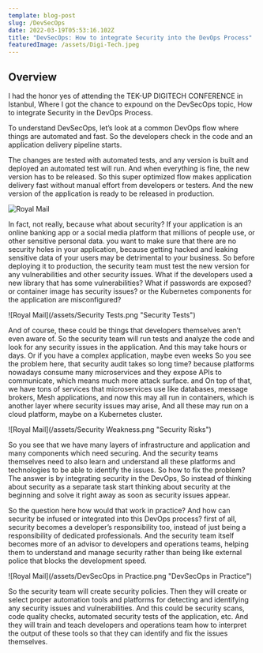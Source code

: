 ```yaml
---
template: blog-post
slug: /DevSecOps
date: 2022-03-19T05:53:16.102Z
title: "DevSecOps: How to integrate Security into the DevOps Process"
featuredImage: /assets/Digi-Tech.jpeg
---
```


## Overview
I had the honor yes of attending the TEK-UP DIGITECH CONFERENCE in Istanbul, 
Where I got the chance to expound on the DevSecOps topic, How to integrate Security in the DevOps Process.

To understand DevSecOps, let’s look at a common DevOps flow where things are automated and fast. 
So the developers check in the code and an application delivery pipeline starts.

The changes are tested with automated tests, and any version is built and deployed an automated test will run.
And when everything is fine, the new version has to be released.
So this super optimized flow makes application delivery fast without manual effort from developers or testers.
And the new version of the application is ready to be released in production.

![Royal Mail](/assets/Pipeline.png "Pipline CI/CD")

In fact, not really, because what about security?
If your application is an online banking app or a social media platform that millions of people use, or other sensitive personal data.
you want to make sure that there are no security holes in your application, because getting hacked and leaking sensitive data of your users
may be detrimental to your business.
So before deploying it to production, the security team must test the new version for any vulnerabilities and other security issues.
What if the developers used a new library that has some vulnerabilities?
What if passwords are exposed? or container image has security issues?
or the Kubernetes components for the application are misconfigured?

![Royal Mail](/assets/Security Tests.png "Security Tests")

And of course, these could be things that developers themselves aren’t even aware of. 
So the security team will run tests and analyze the code and look
for any security issues in the application. And this may take hours or days.
Or if you have a complex application, maybe even weeks
So you see the problem here, that security audit takes so long time?
because platforms nowadays consume many microservices
and they expose APIs to communicate, which means much more attack surface. 
and On top of that, we have tons of services that microservices use like databases, message brokers, Mesh applications,
and now this may all run in containers, which is another layer where security issues may arise, And all these may run on a
cloud platform, maybe on a Kubernetes cluster.

![Royal Mail](/assets/Security Weakness.png "Security Risks")

So you see that we have many layers of infrastructure and application
and many components which need securing. And the security teams themselves need to also learn and understand all these platforms and technologies to be able to identify the issues.
So how to fix the problem?
The answer is by integrating security in the DevOps,
So instead of thinking about security as a separate task start thinking about security at the beginning and solve it right away as soon as security issues appear.

So the question here how would that work in practice?
And how can security be infused or integrated into this DevOps process?
first of all, security becomes a developer’s responsibility too, instead of just being a responsibility of dedicated professionals.
And the security team itself becomes more of an advisor to developers and operations teams, helping them to understand and
manage security rather than being like external police that blocks the development speed.

![Royal Mail](/assets/DevSecOps in Practice.png "DevSecOps in Practice")

So the security team will create security policies. Then they will create or select proper automation tools and platforms for detecting and identifying any security issues and vulnerabilities.
And this could be security scans, code quality checks, automated security tests of the application, etc.
And they will train and teach developers and operations team how to interpret the output of these tools so that they can identify and fix the issues themselves.
